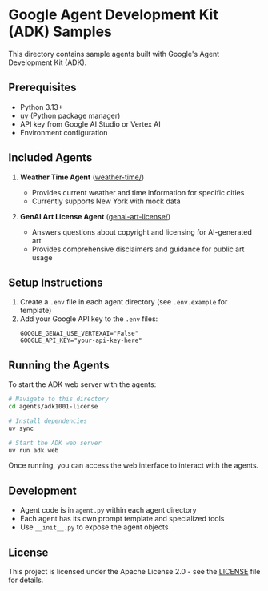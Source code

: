 # Google Agent Development Kit (ADK) Samples

This directory contains sample agents built with Google's Agent Development Kit (ADK).

## Prerequisites

- Python 3.13+
- [uv](https://github.com/astral-sh/uv) (Python package manager)
- API key from Google AI Studio or Vertex AI
- Environment configuration

## Included Agents

1. **Weather Time Agent** ([weather-time/](weather-time/))
   - Provides current weather and time information for specific cities
   - Currently supports New York with mock data

2. **GenAI Art License Agent** ([genai-art-license/](genai-art-license/))
   - Answers questions about copyright and licensing for AI-generated art
   - Provides comprehensive disclaimers and guidance for public art usage

## Setup Instructions

1. Create a `.env` file in each agent directory (see `.env.example` for template)
2. Add your Google API key to the `.env` files:
   ```
   GOOGLE_GENAI_USE_VERTEXAI="False"
   GOOGLE_API_KEY="your-api-key-here"
   ```

## Running the Agents

To start the ADK web server with the agents:

```sh
# Navigate to this directory
cd agents/adk1001-license

# Install dependencies
uv sync

# Start the ADK web server
uv run adk web
```

Once running, you can access the web interface to interact with the agents.

## Development

- Agent code is in `agent.py` within each agent directory
- Each agent has its own prompt template and specialized tools
- Use `__init__.py` to expose the agent objects

## License

This project is licensed under the Apache License 2.0 - see the [LICENSE](/LICENSE) file for details.